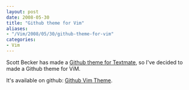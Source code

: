 ```yaml
---
layout: post
date: 2008-05-30
title: "Github theme for Vim"
aliases:
- "/Vim/2008/05/30/github-theme-for-vim"
categories:
- Vim
---
```

Scott Becker has made a [Github theme for Textmate](http://synthesis.sbecker.net/articles/2008/05/28/github-theme-for-textmate),
so I've decided to made a Github theme for ViM.

It's available on github: [Github Vim Theme](http://github.com/nono/github_vim_theme/tree/master).

